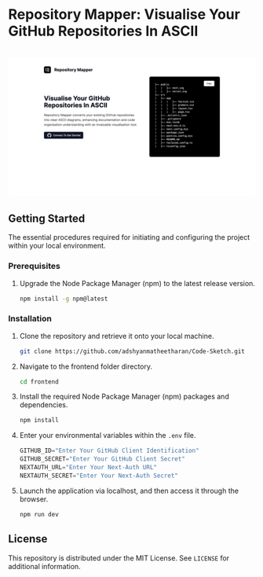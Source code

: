 # Repository Mapper: Visualise Your GitHub Repositories In ASCII

<br>

<img src="frontend/public/Repository-Mapper.jpg">

## Getting Started

The essential procedures required for initiating and configuring the project within your local environment.

### Prerequisites

1. Upgrade the Node Package Manager (npm) to the latest release version.

   ```sh
   npm install -g npm@latest
   ```

### Installation

1. Clone the repository and retrieve it onto your local machine.

   ```sh
   git clone https://github.com/adshyanmatheetharan/Code-Sketch.git
   ```

2. Navigate to the frontend folder directory.

   ```sh
   cd frontend
   ```

3. Install the required Node Package Manager (npm) packages and dependencies.

   ```sh
   npm install
   ```

4. Enter your environmental variables within the `.env` file.

    ```js
    GITHUB_ID="Enter Your GitHub Client Identification"
    GITHUB_SECRET="Enter Your GitHub Client Secret"
    NEXTAUTH_URL="Enter Your Next-Auth URL"
    NEXTAUTH_SECRET="Enter Your Next-Auth Secret"
    ```
5. Launch the application via localhost, and then access it through the browser.

   ```sh
   npm run dev
   ```

## License

This repository is distributed under the MIT License. See `LICENSE` for additional information.